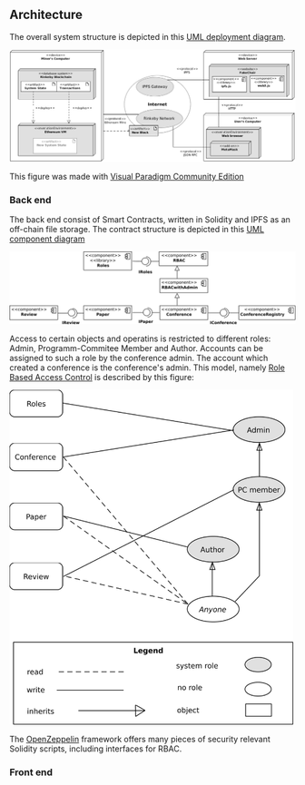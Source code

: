 
## Architecture

The overall system structure is depicted in this [UML deployment diagram](https://www.uml-diagrams.org/deployment-diagrams.html).

![Architecture](./Architecture.png)

This figure was made with [Visual Paradigm Community Edition](https://www.visual-paradigm.com/download/community.jsp)

### Back end

The back end consist of Smart Contracts, written in Solidity and IPFS as an off-chain file storage. The contract structure is depicted in this [UML component diagram](https://www.uml-diagrams.org/component-diagrams.html) 

<img src="./backend.png"  width="800" >

Access to certain objects and operatins is restricted to different roles: Admin, Programm-Commitee Member and Author. Accounts can be assigned to such a role by the conference admin. 
The account which created a conference is the conference's admin. This model, namely [Role Based Access Control](https://de.wikipedia.org/wiki/Role_Based_Access_Control) is described by this figure:


<img src="./rbac.png"  width="500" >

The [OpenZeppelin](https://github.com/OpenZeppelin/openzeppelin-solidity) framework offers many pieces of security relevant Solidity scripts, including interfaces for RBAC.

### Front end

